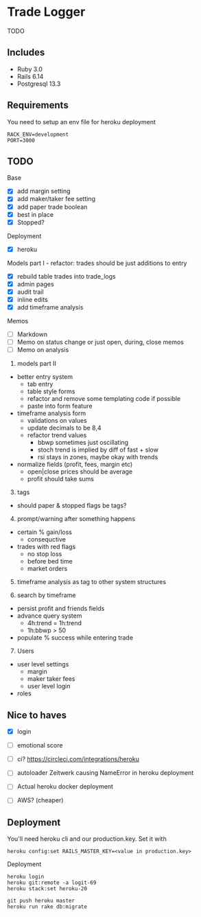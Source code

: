 # Trade Logger

TODO

## Includes

- Ruby 3.0
- Rails 6.14
- Postgresql 13.3

## Requirements

You need to setup an env file for heroku deployment

```
RACK_ENV=development
PORT=3000
```

## TODO

Base
- [x] add margin setting
- [x] add maker/taker fee setting
- [x] add paper trade boolean
- [x] best in place
- [x] Stopped?

Deployment
- [x] heroku

Models part I - refactor: trades should be just additions to entry
- [x] rebuild table trades into trade_logs
- [x] admin pages
- [x] audit trail
- [x] inline edits
- [x] add timeframe analysis

Memos
- [ ] Markdown
- [ ] Memo on status change or just open, during, close memos
- [ ] Memo on analysis

1. models part II
- better entry system
  - tab entry
  - table style forms
  - refactor and remove some templating code if possible
  - paste into form feature
- timeframe analysis form
  - validations on values
  - update decimals to be 8,4
  - refactor trend values
    - bbwp sometimes just oscillating
    - stoch trend is implied by diff of fast + slow
    - rsi stays in zones, maybe okay with trends
- normalize fields (profit, fees, margin etc)
  - open|close prices should be average
  - profit should take sums

3. tags
- should paper & stopped flags be tags?

4. prompt/warning after something happens
- certain % gain/loss
  - consequctive
- trades with red flags
  - no stop loss
  - before bed time
  - market orders

5. timeframe analysis as tag to other system structures

6. search by timeframe
- persist profit and friends fields
- advance query system
  - 4h:trend = 1h:trend
  - 1h:bbwp > 50
- populate % success while entering trade

7. Users
- user level settings
  - margin
  - maker taker fees
  - user level login
- roles

## Nice to haves
- [x] login
- [ ] emotional score
- [ ] ci? https://circleci.com/integrations/heroku
- [ ] autoloader Zeitwerk causing NameError in heroku deployment
- [ ] Actual heroku docker deployment 
- [ ] AWS? (cheaper)


## Deployment

You'll need heroku cli and our production.key. Set it with

```
heroku config:set RAILS_MASTER_KEY=<value in production.key>
```

Deployment

```
heroku login
heroku git:remote -a logit-69
heroku stack:set heroku-20

git push heroku master
heroku run rake db:migrate
```